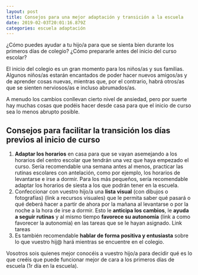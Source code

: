 ```yaml
---
layout: post
title: Consejos para una mejor adaptación y transición a la escuela
date: 2019-02-03T20:01:16.879Z
categories: escuela adaptación
---
```

¿Cómo puedes ayudar a tu hijo/a para que se sienta bien durante los primeros días de colegio? ¿Cómo prepararle antes del inicio del curso escolar?

El inicio del colegio es un gran momento para los niños/as y sus familias. Algunos niños/as estarán encantados de poder hacer nuevos amigos/as y de aprender cosas nuevas, mientras que, por el contrario, habrá otros/as que se sienten nerviosos/as e incluso abrumados/as. 

A menudo los cambios conllevan cierto nivel de ansiedad, pero por suerte hay muchas cosas que podéis hacer desde casa para que el inicio de curso sea lo menos abrupto posible.

## Consejos para facilitar la transición los días previos al inicio de curso

1. **Adaptar los horarios** en casa para que se vayan asemejando a los horarios del centro escolar que tendrán una vez que haya empezado el curso. Sería recomendable una semana antes al menos, practicar las rutinas escolares con antelación, como por ejemplo, los horarios de levantarse e irse a dormir. Para los más pequeños, sería recomendable adaptar los horarios de siesta a los que podrán tener en la escuela.
2. Confeccionar con vuestro hijo/a una **lista visual** (con dibujos o fotografías) (link a recursos visuales) que le permita saber qué pasará o qué deberá hacer a partir de ahora por la mañana al levantarse o por la noche a la hora de irse a dormir. Esto le **anticipa los cambios**, le **ayuda a seguir rutinas** y al mismo tiempo **favorece su autonomía** (link a como favorecer la autonomia) en las tareas que se le hayan asignado. Link tareas
3. Es también recomendable **hablar de forma positiva y entusiasta** sobre lo que vuestro hij@ hará mientras se encuentre en el colegio. 

 Vosotros sois quienes mejor conocéis a vuestro hijo/a para decidir qué es lo que creéis que puede funcionar mejor de cara a los primeros días de escuela (1r día en la escuela).
